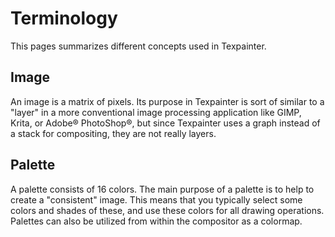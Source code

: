 # Terminology

This pages summarizes different concepts used in Texpainter.

## Image

An image is a matrix of pixels. Its purpose in Texpainter is sort of similar to a "layer" in a more
conventional image processing application like GIMP, Krita, or Adobe® PhotoShop®, but since
Texpainter uses a graph instead of a stack for compositing, they are not really layers.

## Palette

A palette consists of 16 colors. The main purpose of a palette is to help to create a "consistent"
image. This means that you typically select some colors and shades of these, and use these colors
for all drawing operations. Palettes can also be utilized from within the compositor as a colormap.